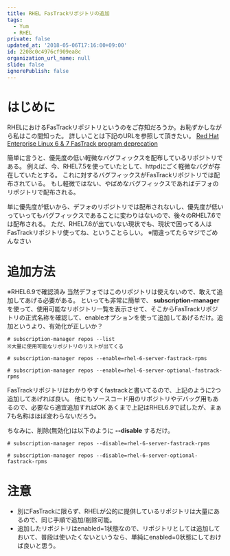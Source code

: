 ```yaml
---
title: RHEL FasTrackリポジトリの追加
tags:
  - Yum
  - RHEL
private: false
updated_at: '2018-05-06T17:16:00+09:00'
id: 2208c0c4976cf909ea8c
organization_url_name: null
slide: false
ignorePublish: false
---
```

# はじめに
RHELにおけるFasTrackリポジトリというのをご存知だろうか。お恥ずかしながら私はこの間知った。
詳しいことは下記のURLを参照して頂きたい。
[Red Hat Enterprise Linux 6 & 7 FasTrack program deprecation ](https://access.redhat.com/articles/2153451)

簡単に言うと、優先度の低い軽微なバグフィックスを配布しているリポジトリである。
例えば、今、RHEL7.5を使っていたとして、httpdにごく軽微なバグが存在していたとする。
これに対するバグフィックスがFasTrackリポジトリでは配布されている。
もし軽微ではない、やばめなバグフィックスであればデフォのリポジトリで配布される。

単に優先度が低いから、デフォのリポジトリでは配布されないし、優先度が低いっていってもバグフィックスであることに変わりはないので、後々のRHEL7.6では配布される。
ただ、RHEL7.6が出ていない現状でも、現状で困ってる人はFasTrackリポジトリ使ってね、ということらしい。
※間違ってたらマジでごめんなさい

# 追加方法
※RHEL6.9で確認済み
当然デフォではこのリポジトリは使えないので、敢えて追加してあげる必要がある。
といっても非常に簡単で、 **subscription-manager** を使って、使用可能なリポジトリ一覧を表示させて、そこからFasTrackリポジトリの正式名称を確認して、enableオプションを使って追加してあげるだけ。追加というより、有効化が正しいか？

```
# subscription-manager repos --list
※大量に使用可能なリポジトリのリストが出てくる

# subscription-manager repos --enable=rhel-6-server-fastrack-rpms

# subscription-manager repos --enable=rhel-6-server-optional-fastrack-rpms
```

FasTrackリポジトリはわかりやすくfastrackと書いてるので、上記のように2つ追加してあげれば良い。
他にもソースコード用のリポジトリやデバッグ用もあるので、必要なら適宜追加すればOK
あくまで上記はRHEL6.9で試したが、まぁ7も名称はほぼ変わらないだろう。

ちなみに、削除(無効化)は以下のように **--disable** するだけ。

```
# subscription-manager repos --disable=rhel-6-server-fastrack-rpms

# subscription-manager repos --disable=rhel-6-server-optional-fastrack-rpms
```

# 注意
* 別にFasTrackに限らず、RHELが公的に提供しているリポジトリは大量にあるので、同じ手順で追加/削除可能。
* 追加したリポジトリはenabled=1状態なので、リポジトリとしては追加しておいて、普段は使いたくないというなら、単純にenabled=0状態にしておけば良いと思う。
